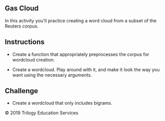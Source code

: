  ## Gas Cloud

In this activity you'll practice creating a word cloud from a subset of the Reuters corpus.

## Instructions

* Create a function that appropriately preprocesses the corpus for wordcloud creation.

* Create a wordcloud. Play around with it, and make it look the way you want using the necessary arguments. 

## Challenge

* Create a wordcloud that only includes bigrams. 

© 2019 Trilogy Education Services